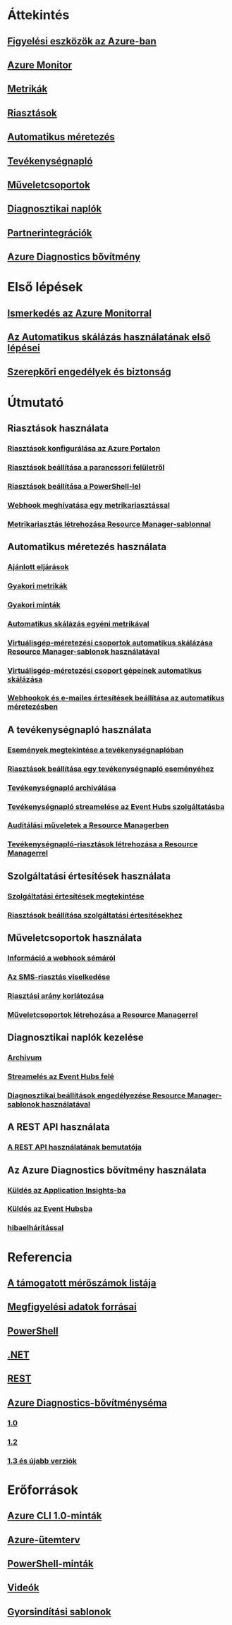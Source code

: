 # Áttekintés
## [Figyelési eszközök az Azure-ban](monitoring-overview.md)
## [Azure Monitor](monitoring-overview-azure-monitor.md)
## [Metrikák](monitoring-overview-metrics.md)
## [Riasztások](monitoring-overview-alerts.md)
## [Automatikus méretezés](monitoring-overview-autoscale.md)
## [Tevékenységnapló](monitoring-overview-activity-logs.md)
## [Műveletcsoportok](monitoring-action-groups.md)
## [Diagnosztikai naplók](monitoring-overview-of-diagnostic-logs.md)
## [Partnerintegrációk](monitoring-partners.md)
## [Azure Diagnostics bővítmény](azure-diagnostics.md)


# Első lépések
## [Ismerkedés az Azure Monitorral](monitoring-get-started.md)
## [Az Automatikus skálázás használatának első lépései](monitoring-autoscale-get-started.md)
## [Szerepköri engedélyek és biztonság](monitoring-roles-permissions-security.md)


# Útmutató
## Riasztások használata
### [Riasztások konfigurálása az Azure Portalon](insights-alerts-portal.md)
### [Riasztások beállítása a parancssori felületről](insights-alerts-command-line-interface.md)
### [Riasztások beállítása a PowerShell-lel](insights-alerts-powershell.md)
### [Webhook meghívatása egy metrikariasztással](insights-webhooks-alerts.md)
### [Metrikariasztás létrehozása Resource Manager-sablonnal](monitoring-enable-alerts-using-template.md)
## Automatikus méretezés használata
### [Ajánlott eljárások](insights-autoscale-best-practices.md)
### [Gyakori metrikák](insights-autoscale-common-metrics.md)
### [Gyakori minták](monitoring-autoscale-common-scale-patterns.md)
### [Automatikus skálázás egyéni metrikával](monitoring-autoscale-scale-by-custom-metric.md)
### [Virtuálisgép-méretezési csoportok automatikus skálázása Resource Manager-sablonok használatával](insights-advanced-autoscale-virtual-machine-scale-sets.md)
### [Virtuálisgép-méretezési csoport gépeinek automatikus skálázása](../virtual-machine-scale-sets/virtual-machine-scale-sets-windows-autoscale.md?toc=%2fazure%2fmonitoring-and-diagnostics%2ftoc.json)
### [Webhookok és e-mailes értesítések beállítása az automatikus méretezésben](insights-autoscale-to-webhook-email.md)
## A tevékenységnapló használata
### [Események megtekintése a tevékenységnaplóban](../azure-resource-manager/resource-group-audit.md?toc=%2fazure%2fmonitoring-and-diagnostics%2ftoc.json)
### [Riasztások beállítása egy tevékenységnapló eseményéhez](monitoring-activity-log-alerts.md)
### [Tevékenységnapló archiválása](monitoring-archive-activity-log.md)
### [Tevékenységnapló streamelése az Event Hubs szolgáltatásba](monitoring-stream-activity-logs-event-hubs.md)
### [Auditálási műveletek a Resource Managerben](../azure-resource-manager/resource-group-audit.md?toc=%2fazure%2fmonitoring-and-diagnostics%2ftoc.json)
### [Tevékenységnapló-riasztások létrehozása a Resource Managerrel](monitoring-create-activity-log-alerts-with-resource-manager-template.md)
## Szolgáltatási értesítések használata
### [Szolgáltatási értesítések megtekintése](monitoring-service-notifications.md)
### [Riasztások beállítása szolgáltatási értesítésekhez](monitoring-activity-log-alerts-on-service-notifications.md)
## Műveletcsoportok használata
### [Információ a webhook sémáról](monitoring-activity-log-alerts-webhook.md)
### [Az SMS-riasztás viselkedése](monitoring-sms-alert-behavior.md)
### [Riasztási arány korlátozása](monitoring-alerts-rate-limiting.md)
### [Műveletcsoportok létrehozása a Resource Managerrel](monitoring-create-action-group-with-resource-manager-template.md)
## Diagnosztikai naplók kezelése
### [Archívum](monitoring-archive-diagnostic-logs.md)
### [Streamelés az Event Hubs felé](monitoring-stream-diagnostic-logs-to-event-hubs.md)
### [Diagnosztikai beállítások engedélyezése Resource Manager-sablonok használatával](monitoring-enable-diagnostic-logs-using-template.md)
## A REST API használata
### [A REST API használatának bemutatója](monitoring-rest-api-walkthrough.md)
## Az Azure Diagnostics bővítmény használata
### [Küldés az Application Insights-ba](azure-diagnostics-configure-application-insights.md)
### [Küldés az Event Hubsba](azure-diagnostics-streaming-event-hubs.md)
### [hibaelhárítással](azure-diagnostics-troubleshooting.md)

# Referencia
## [A támogatott mérőszámok listája](monitoring-supported-metrics.md)
## [Megfigyelési adatok forrásai](monitoring-data-sources.md)
## [PowerShell](/powershell/module/azurerm.insights)
## [.NET](https://msdn.microsoft.com/library/azure/dn802153)
## [REST](/rest/api/monitor/)
## [Azure Diagnostics-bővítményséma](azure-diagnostics-schema.md)
### [1.0](azure-diagnostics-schema-1dot0.md)
### [1.2](azure-diagnostics-schema-1dot2.md)
### [1.3 és újabb verziók](azure-diagnostics-schema-1dot3-and-later.md)

# Erőforrások
## [Azure CLI 1.0-minták](insights-cli-samples.md)
## [Azure-ütemterv](https://azure.microsoft.com/roadmap/)
## [PowerShell-minták](insights-powershell-samples.md)
## [Videók](https://azure.microsoft.com/resources/videos/index/?services=monitor)
## [Gyorsindítási sablonok](https://azure.microsoft.com/en-us/resources/templates/?resourceType=Microsoft.Insights)
